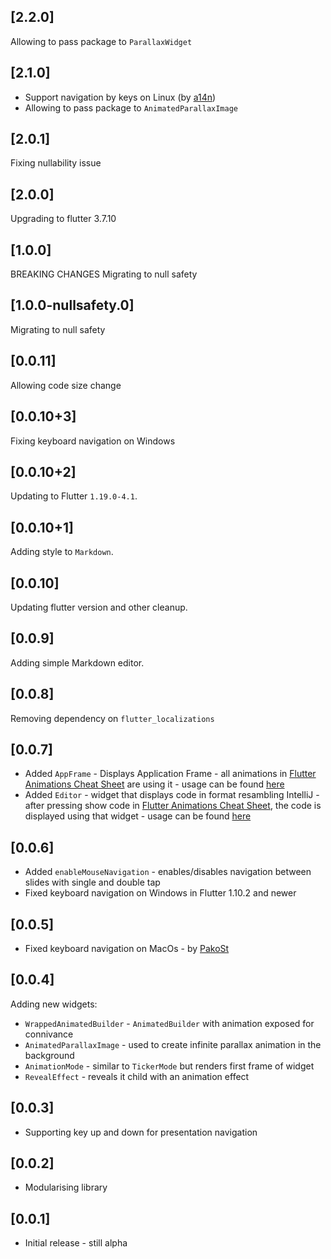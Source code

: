 ## [2.2.0]
Allowing to pass package to `ParallaxWidget`

## [2.1.0]
- Support navigation by keys on Linux (by [a14n](https://github.com/a14n))
- Allowing to pass package to `AnimatedParallaxImage`

## [2.0.1]
Fixing nullability issue

## [2.0.0]
Upgrading to flutter 3.7.10

## [1.0.0]
BREAKING CHANGES Migrating to null safety

## [1.0.0-nullsafety.0]
Migrating to null safety

## [0.0.11]
Allowing code size change

## [0.0.10+3]
Fixing keyboard navigation on Windows

## [0.0.10+2]
Updating to Flutter `1.19.0-4.1`.

## [0.0.10+1]
Adding style to `Markdown`.

## [0.0.10]
Updating flutter version and other cleanup.

## [0.0.9]
Adding simple Markdown editor.

## [0.0.8]
Removing dependency on `flutter_localizations`

## [0.0.7]
* Added `AppFrame` - Displays Application Frame - all animations in [Flutter Animations Cheat Sheet](https://flutter-animations-cheat-sheet.codemagic.app/#/) 
are using it - usage can be found [here](https://github.com/tomaszpolanski/flutter-animations/blob/master/lib/shared/frame.dart)
* Added `Editor` - widget that displays code in format resambling IntelliJ - after pressing show code in [Flutter Animations Cheat Sheet](https://flutter-animations-cheat-sheet.codemagic.app/#/), 
the code is displayed using that widget - usage can be found [here](https://github.com/tomaszpolanski/flutter-animations/blob/master/lib/shared/code/code_block.dart)

## [0.0.6]
* Added `enableMouseNavigation` - enables/disables navigation between slides with single and double tap
* Fixed keyboard navigation on Windows in Flutter 1.10.2 and newer

## [0.0.5]
* Fixed keyboard navigation on MacOs - by [PakoSt](https://github.com/psstoyanov)

## [0.0.4]

Adding new widgets:
* `WrappedAnimatedBuilder` - `AnimatedBuilder` with animation exposed for connivance
* `AnimatedParallaxImage` - used to create infinite parallax animation in the background
* `AnimationMode` - similar to `TickerMode` but renders first frame of widget
* `RevealEffect` - reveals it child with an animation effect

## [0.0.3]

* Supporting key up and down for presentation navigation

## [0.0.2]

* Modularising library

## [0.0.1]

* Initial release - still alpha
